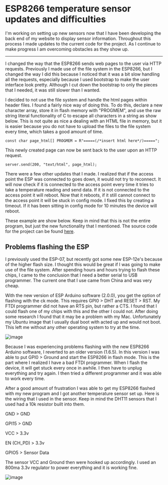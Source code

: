 # ESP8266 temperature sensor updates and difficulties

I'm working on setting up new sensors now that I have been developing the back end of my website to display sensor information. Throughout this process I made updates to the current code for the project. As I continue to make progress I am overcoming obstacles as they show up.

* * *

I changed the way that the ESP8266 sends web pages to the user via HTTP requests. Previously I made use of the file system in the ESP8266, but I changed the way I did this because I noticed that it was a bit slow handling all the requests, especially because I used bootstrap to make the user interface look pretty. Although I cut down the bootstrap to only the pieces that I needed, it was still slower than I wanted.

I decided to not use the file system and handle the html pages within header files. I found a fairly nice way of doing this. To do this, declare a new character array, store it in flash memory with "PROGMEM", and use the raw string literal functionality of C to escape all characters in a string as show below. This is not quite as nice a dealing with an HTML file in memory, but it is easier because you do not have to upload the files to the file system every time, which takes a good amount of time.

`const char page_html[] PROGMEM = R"=====(/*insert html here*/)=====";`

This newly created page can now be sent back to the user upon an HTTP request.

`server.send(200, "text/html", page_html);`

There were a few other updates that I made. I realized that if the access point the ESP was connected to goes down, it would not try to reconnect. It will now check if it is connected to the access point every time it tries to take a temperature reading and send data. If it is not connected to the access point it will reboot. Now that it reboots, if it still cannot connect to the access point it will be stuck in config mode. I fixed this by creating a timeout. If it has been sitting in config mode for 10 minutes the device will reboot.

These example are show below. Keep in mind that this is not the entire program, but just the new functionality that I mentioned. The source code for the project can be found [here](https://github.com/mgerb/esp8266-HTTPTempSensor/tree/working).

## Problems flashing the ESP

I previously used the ESP-07, but recently got some new ESP-12e's because of the higher flash size. I thought this would be great if I was going to make use of the file system. After spending hours and hours trying to flash these chips, I came to the conclusion that I need a better serial to USB programmer. The current one that I use came from China and was very cheap.

With the new version of ESP Arduino software (2.0.0), you get the option of flashing with the ck mode. This requires GPI0 > DHT and RESET > RST. My FTDI programmer did not have an RTS pin, but rather a CTS. I found that I could flash one of my chips with this and the other I could not. After doing some research I found that it may be a problem with my Mac. Unfortunately my Ubuntu image that I usually dual boot with acted up and would not boot. This left me without any other operating system to try at the time.

![image](http://i.imgur.com/iNacOBT.jpg)  

Because I was experiencing problems flashing with the new ESP8266 Arduino software, I reverted to an older version (1.6.5). In this version I was able to put GPI0 > Ground and start the ESP8266 in flash mode. This is the part where I realized I have a bad FTDI programmer. When I flash the device, it will get stuck every once in awhile. I then have to unplug everything and try again. I then tried a different programmer and it was able to work every time.

After a good amount of frustration I was able to get my ESP8266 flashed with my new program and I got another temperature sensor set up. Here is the wiring that I used in the sensor. Keep in mind the DHT11 sensors that I used had a 10k resistor built into them.

GND > GND

GPI15 > GND

VCC > 3.3v

EN (CH_PD) > 3.3v

GPIO5 > Sensor Data

The sensor VCC and Ground then were hooked up accordingly. I used an 800ma 3.3v regulator to power everything and it is working fine.

![image](http://i.imgur.com/WrDh8oN.jpg)